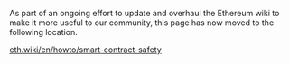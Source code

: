 As part of an ongoing effort to update and overhaul the Ethereum wiki to make it more useful to our community, this page has now moved to the following location.

[eth.wiki/en/howto/smart-contract-safety](https://eth.wiki/en/howto/smart-contract-safety)